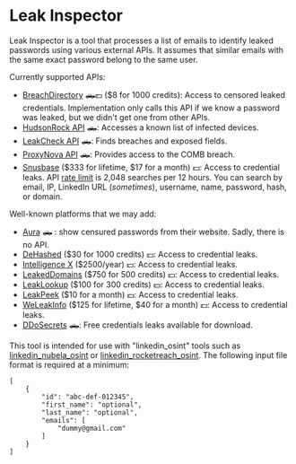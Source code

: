 # Leak Inspector

Leak Inspector is a tool that processes a list of emails to identify leaked passwords using various external APIs. It assumes that similar emails with the same exact password belong to the same user.

Currently supported APIs:

* [BreachDirectory](https://breachdirectory.org/) 🛻💵 ($8 for 1000 credits): Access to censored leaked credentials. Implementation only calls this API if we know a password was leaked, but we didn't get one from other APIs.
* [HudsonRock API](https://cavalier.hudsonrock.com/docs) 🛻: Accesses a known list of infected devices.
* [LeakCheck API](https://leakcheck.io/) 🛻: Finds breaches and exposed fields.
* [ProxyNova API](https://www.proxynova.com/tools/comb)  🛻: Provides access to the COMB breach.
* [Snusbase](https://www.snusbase.com) ($333 for lifetime, $17 for a month) 💵: Access to credential leaks. API [rate limit](https://docs.snusbase.com/) is 2,048 searches per 12 hours. You can search by email, IP, LinkedIn URL (*sometimes*), username, name, password, hash, or domain.

Well-known platforms that we may add:

* [Aura](https://scan.aura.com/) 🛻 : show censured passwords from their website. Sadly, there is no API.
* [DeHashed](https://dehashed.com/) ($30 for 1000 credits) 💵: Access to credential leaks.
* [Intelligence X](https://intelx.io/) ($2500/year) 💵: Access to credential leaks.
* [LeakedDomains](https://leaked.domains) ($750 for 500 credits) 💵: Access to credential leaks.
* [LeakLookup](https://leak-lookup.com/) ($100 for 300 credits) 💵: Access to credential leaks.
* [LeakPeek](https://leakpeek.com/) ($10 for a month) 💵: Access to credential leaks.
* [WeLeakInfo](https://weleakinfo.io/) ($125 for lifetime, $40 for a month) 💵: Access to credential leaks.
* [DDoSecrets](https://data.ddosecrets.com/?C=M&O=A) 🛻: Free credentials leaks available for download.

This tool is intended for use with "linkedin_osint" tools such as [linkedin_nubela_osint](https://github.com/vulpecuna/linkedin_nubela_osint) or [linkedin_rocketreach_osint](https://github.com/vulpecuna/linkedin_rocketreach_osint). The following input file format is required at a minimum:

```json!
[
    {
        "id": "abc-def-012345",
        "first_name": "optional",
        "last_name": "optional",
        "emails": [
            "dummy@gmail.com"
        ]
    }
]
```

